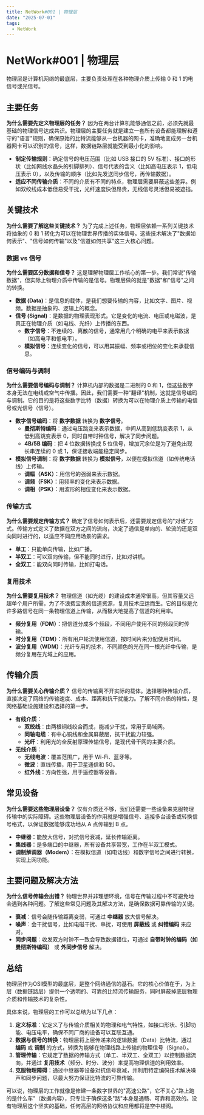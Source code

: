 ```yaml
---
title: NetWork#001 | 物理层
date: "2025-07-01"
tags:
  - NetWork
---
```


# NetWork#001 | 物理层

物理层是计算机网络的最底层，主要负责处理在各种物理介质上传输 0 和 1 的电信号或光信号。

## 主要任务

**为什么需要先定义物理层的任务？**
因为在两台计算机能够通信之前，必须先就最基础的物理信号达成共识。物理层的主要任务就是建立一套所有设备都能理解和遵守的"语言"规则，确保原始的比特流能够从一台机器的网卡，准确地变成另一台机器网卡可以识别的信号，这样，数据链路层就能受到最小化的影响。

- **制定传输规则**：确定信号的电压范围（比如 USB 接口的 5V 标准）、接口的形状（比如网线水晶头的引脚排列）、信号代表的含义（比如高电压表示 1，低电压表示 0），以及传输的顺序（比如先发送同步信号，再传输数据）。
- **适应不同传输介质**：不同的介质有不同的特点，物理层需要屏蔽这些差异。例如双绞线成本低但易受干扰，光纤速度快但昂贵，无线信号灵活但易被遮挡。

## 关键技术

**为什么需要了解这些关键技术？**
为了完成上述任务，物理层依赖一系列关键技术将抽象的 0 和 1 转化为可以在物理世界传播的实体信号。这些技术解决了"数据如何表示"、"信号如何传输"以及"信道如何共享"这三大核心问题。

### 数据 vs 信号

**为什么需要区分数据和信号？**
这是理解物理层工作核心的第一步。我们常说"传输数据"，但实际上物理介质中传输的是信号。物理层做的就是"数据"和"信号"之间的转换。

- **数据 (Data)**：是信息的载体，是我们想要传输的内容，比如文字、图片、视频。数据是抽象的、逻辑上的概念。
- **信号 (Signal)**：是数据的物理表现形式。它是变化的电流、电压或电磁波，是真正在物理介质（如电线、光纤）上传播的东西。
  - **数字信号**：不连续的、离散的信号，通常用几个明确的电平来表示数据（如高电平和低电平）。
  - **模拟信号**：连续变化的信号，可以用其振幅、频率或相位的变化来承载信息。

### 信号编码与调制

**为什么需要信号编码与调制？**
计算机内部的数据是二进制的 0 和 1，但这些数字本身无法在电线或空气中传播。因此，我们需要一种"翻译"机制，这就是信号编码与调制。它的目的是将这些数字比特（数据）转换为可以在物理介质上传输的电信号或光信号（信号）。

- **数字信号编码**：将 **数字数据** 转换为 **数字信号**。
  - **曼彻斯特编码**：通过电压跳变来表示数据，中间从高到低跳变表示 1，从低到高跳变表示 0，同时自带时钟信号，解决了同步问题。
  - **4B/5B 编码**：把 4 位数据转换成 5 位信号，增加冗余位是为了避免出现长串连续的 0 或 1，保证接收端能稳定同步。
- **模拟信号调制**：将 **数字数据** 转换为 **模拟信号**，以便在模拟信道（如传统电话线）上传输。
  - **调幅（ASK）**：用信号的强弱来表示数据。
  - **调频（FSK）**：用频率的变化来表示数据。
  - **调相（PSK）**：用波形的相位变化来表示数据。

### 传输方式

**为什么需要规定传输方式？**
确定了信号如何表示后，还需要规定信号的"对话"方式。传输方式定义了数据在双方之间的流向，决定了通信是单向的、轮流的还是双向同时进行的，以适应不同应用场景的需求。

- **单工**：只能单向传输，比如广播。
- **半双工**：可以双向传输，但不能同时进行，比如对讲机。
- **全双工**：能双向同时传输，比如打电话。

### 复用技术

**为什么需要复用技术？**
物理信道（如光缆）的建设成本通常很高，但其容量又远超单个用户所需。为了不浪费宝贵的信道资源，复用技术应运而生。它的目标是允许多路信号在同一条物理信道上传输，从而极大地提高了信道的利用率。

- **频分复用（FDM）**：把信道分成多个频段，不同用户使用不同的频段同时传输。
- **时分复用（TDM）**：所有用户轮流使用信道，按时间片来分配使用时间。
- **波分复用（WDM）**：光纤专用的技术，不同颜色的光在同一根光纤中传输，是频分复用在光域上的应用。

## 传输介质

**为什么需要关心传输介质？**
信号的传输离不开实际的载体。选择哪种传输介质，直接决定了网络的传输速度、成本、距离和抗干扰能力。了解不同介质的特性，是网络基础设施建设和选择的第一步。

- **有线介质**：
  - **双绞线**：由两根铜线绞合而成，能减少干扰，常用于局域网。
  - **同轴电缆**：有中心铜线和金属屏蔽层，抗干扰能力较强。
  - **光纤**：利用光的全反射原理传输信号，是现代骨干网的主要介质。
- **无线介质**：
  - **无线电波**：覆盖范围广，用于 Wi-Fi、蓝牙等。
  - **微波**：直线传播，用于卫星通信和 5G。
  - **红外线**：方向性强，用于遥控器等设备。

## 常见设备

**为什么需要这些物理层设备？**
仅有介质还不够，我们还需要一些设备来克服物理传输中的实际障碍。这些物理层设备的作用就是增强信号、连接多台设备或转换信号格式，以保证数据能够成功地从 A 点传输到 B 点。

- **中继器**：能放大信号，对抗信号衰减，延长传输距离。
- **集线器**：是多端口的中继器，所有设备共享带宽，工作在半双工模式。
- **调制解调器（Modem）**：在模拟信道（如电话线）和数字信号之间进行转换，实现上网功能。

## 主要问题及解决方法

**为什么信号传输会出错？**
物理世界并非理想环境，信号在传输过程中不可避免地会遇到各种问题。了解这些常见问题及其解决方法，是确保数据可靠传输的关键。

- **衰减**：信号会随传输距离变弱，可通过 **中继器** 放大信号解决。
- **噪声**：会干扰信号，比如电磁干扰、串扰，可使用 **屏蔽线** 或 **纠错编码** 来应对。
- **同步问题**：收发双方时钟不一致会导致数据错位，可通过 **自带时钟的编码（如曼彻斯特编码）** 或 **外同步信号** 解决。

## 总结

物理层作为OSI模型的最底层，是整个网络通信的基石。它的核心价值在于，为上层（数据链路层）提供一个透明的、可靠的比特流传输服务，同时屏蔽掉底层物理介质和传输技术的复杂性。

具体来说，物理层的工作可以总结为以下几点：
1.  **定义标准**：它定义了与传输介质相关的物理和电气特性，如接口形状、引脚功能、电压电平，确保不同厂商的设备可以互联互通。
2.  **数据与信号的转换**：物理层将上层传递来的逻辑数据（Data）比特流，通过 **编码** 或 **调制** 的方式，转换为能够在物理线路上传输的物理信号（Signal）。
3.  **管理传输**：它规定了数据的传输方式（单工、半双工、全双工）以控制数据流向，并通过 **复用技术**（频分、时分、波分）来提高物理信道的利用效率。
4.  **克服物理障碍**：通过中继器等设备对抗信号衰减，并利用特定编码技术解决噪声和同步问题，尽最大努力保证比特流的可靠传输。

可以说，物理层的工作就像是修建一条数字世界的"高速公路"，它不关心"路上跑的是什么车"（数据内容），只专注于确保这条"路"本身是通畅、可靠和高效的。没有物理层这个坚实的基础，任何高层的网络协议和应用都将是空中楼阁。
